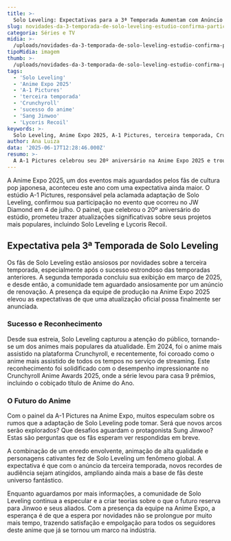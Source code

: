 ```yaml
---
title: >-
  Solo Leveling: Expectativas para a 3ª Temporada Aumentam com Anúncio na Anime Expo 2025
slug: novidades-da-3-temporada-de-solo-leveling-estudio-confirma-participacao-na-anime-expo
categoria: Séries e TV
midia: >-
  /uploads/novidades-da-3-temporada-de-solo-leveling-estudio-confirma-participacao-na-anime-expo-thumb.webp
tipoMidia: imagem
thumb: >-
  /uploads/novidades-da-3-temporada-de-solo-leveling-estudio-confirma-participacao-na-anime-expo-thumb.webp
tags:
  - 'Solo Leveling'
  - 'Anime Expo 2025'
  - 'A-1 Pictures'
  - 'terceira temporada'
  - 'Crunchyroll'
  - 'sucesso do anime'
  - 'Sang Jinwoo'
  - 'Lycoris Recoil'
keywords: >-
  Solo Leveling, Anime Expo 2025, A-1 Pictures, terceira temporada, Crunchyroll, sucesso do anime, Sang Jinwoo, Lycoris Recoil
author: Ana Luiza
data: '2025-06-17T12:28:46.000Z'
resumo: >-
  A A-1 Pictures celebrou seu 20º aniversário na Anime Expo 2025 e trouxe novidades sobre Solo Leveling. Fãs estão ansiosos por atualizações sobre a aguardada 3ª temporada.
---
```


A Anime Expo 2025, um dos eventos mais aguardados pelos fãs de cultura pop japonesa, aconteceu este ano com uma expectativa ainda maior. O estúdio A-1 Pictures, responsável pela aclamada adaptação de Solo Leveling, confirmou sua participação no evento que ocorreu no JW Diamond em 4 de julho. O painel, que celebrou o 20º aniversário do estúdio, prometeu trazer atualizações significativas sobre seus projetos mais populares, incluindo Solo Leveling e Lycoris Recoil. 

## Expectativa pela 3ª Temporada de Solo Leveling

Os fãs de Solo Leveling estão ansiosos por novidades sobre a terceira temporada, especialmente após o sucesso estrondoso das temporadas anteriores. A segunda temporada concluiu sua exibição em março de 2025, e desde então, a comunidade tem aguardado ansiosamente por um anúncio de renovação. A presença da equipe de produção na Anime Expo 2025 elevou as expectativas de que uma atualização oficial possa finalmente ser anunciada. 

### Sucesso e Reconhecimento

Desde sua estreia, Solo Leveling capturou a atenção do público, tornando-se um dos animes mais populares da atualidade. Em 2024, foi o anime mais assistido na plataforma Crunchyroll, e recentemente, foi coroado como o anime mais assistido de todos os tempos no serviço de streaming. Este reconhecimento foi solidificado com o desempenho impressionante no Crunchyroll Anime Awards 2025, onde a série levou para casa 9 prêmios, incluindo o cobiçado título de Anime do Ano. 

### O Futuro do Anime

Com o painel da A-1 Pictures na Anime Expo, muitos especulam sobre os rumos que a adaptação de Solo Leveling pode tomar. Será que novos arcos serão explorados? Que desafios aguardam o protagonista Sung Jinwoo? Estas são perguntas que os fãs esperam ver respondidas em breve.

A combinação de um enredo envolvente, animação de alta qualidade e personagens cativantes fez de Solo Leveling um fenômeno global. A expectativa é que com o anúncio da terceira temporada, novos recordes de audiência sejam atingidos, ampliando ainda mais a base de fãs deste universo fantástico.

Enquanto aguardamos por mais informações, a comunidade de Solo Leveling continua a especular e a criar teorias sobre o que o futuro reserva para Jinwoo e seus aliados. Com a presença da equipe na Anime Expo, a esperança é de que a espera por novidades não se prolongue por muito mais tempo, trazendo satisfação e empolgação para todos os seguidores deste anime que já se tornou um marco na indústria.